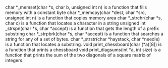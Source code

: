 char *_memset(char *s, char b, unsigned int n) is a function that fills memory with a constant byte
char *_memcpy(char *dest, char *src, unsigned int n) is a function that copies memory area
char *_strchr(char *s, char c) is a function that locates a character in a string
unsigned int _strspn(char *s, char *accept) is a function that gets the length of a prefix substring
char *_strpbrk(char *s, char *accept) is a function that searches a string for any of a set of bytes.
char *_strstr(char *haystack, char *needle) is a function that locates a substring.
void print_chessboard(char (*a)[8]) is a function that prints a chessboard
void print_diagsums(int *a, int size) is a function that prints the sum of the two diagonals of a square matrix of integers.
